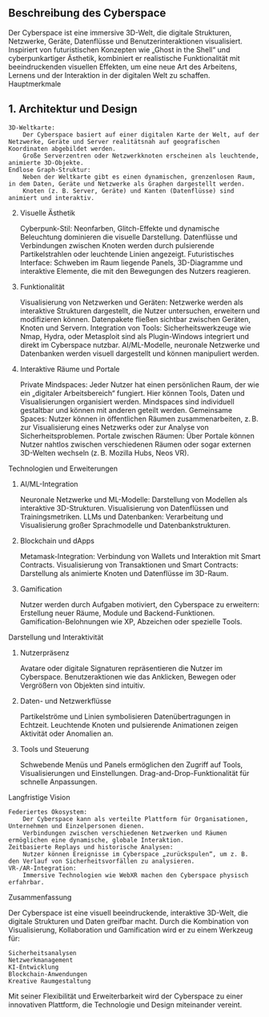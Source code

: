 ## Beschreibung des Cyberspace

Der Cyberspace ist eine immersive 3D-Welt, die digitale Strukturen, Netzwerke, Geräte, Datenflüsse und Benutzerinteraktionen visualisiert. Inspiriert von futuristischen Konzepten wie „Ghost in the Shell“ und cyberpunkartiger Ästhetik, kombiniert er realistische Funktionalität mit beeindruckenden visuellen Effekten, um eine neue Art des Arbeitens, Lernens und der Interaktion in der digitalen Welt zu schaffen.
Hauptmerkmale

## 1. Architektur und Design

    3D-Weltkarte:
        Der Cyberspace basiert auf einer digitalen Karte der Welt, auf der Netzwerke, Geräte und Server realitätsnah auf geografischen Koordinaten abgebildet werden.
        Große Serverzentren oder Netzwerkknoten erscheinen als leuchtende, animierte 3D-Objekte.
    Endlose Graph-Struktur:
        Neben der Weltkarte gibt es einen dynamischen, grenzenlosen Raum, in dem Daten, Geräte und Netzwerke als Graphen dargestellt werden.
        Knoten (z. B. Server, Geräte) und Kanten (Datenflüsse) sind animiert und interaktiv.

2. Visuelle Ästhetik

    Cyberpunk-Stil:
        Neonfarben, Glitch-Effekte und dynamische Beleuchtung dominieren die visuelle Darstellung.
        Datenflüsse und Verbindungen zwischen Knoten werden durch pulsierende Partikelstrahlen oder leuchtende Linien angezeigt.
    Futuristisches Interface:
        Schweben im Raum liegende Panels, 3D-Diagramme und interaktive Elemente, die mit den Bewegungen des Nutzers reagieren.

3. Funktionalität

    Visualisierung von Netzwerken und Geräten:
        Netzwerke werden als interaktive Strukturen dargestellt, die Nutzer untersuchen, erweitern und modifizieren können.
        Datenpakete fließen sichtbar zwischen Geräten, Knoten und Servern.
    Integration von Tools:
        Sicherheitswerkzeuge wie Nmap, Hydra, oder Metasploit sind als Plugin-Windows integriert und direkt im Cyberspace nutzbar.
        AI/ML-Modelle, neuronale Netzwerke und Datenbanken werden visuell dargestellt und können manipuliert werden.

4. Interaktive Räume und Portale

    Private Mindspaces:
        Jeder Nutzer hat einen persönlichen Raum, der wie ein „digitaler Arbeitsbereich“ fungiert. Hier können Tools, Daten und Visualisierungen organisiert werden.
        Mindspaces sind individuell gestaltbar und können mit anderen geteilt werden.
    Gemeinsame Spaces:
        Nutzer können in öffentlichen Räumen zusammenarbeiten, z. B. zur Visualisierung eines Netzwerks oder zur Analyse von Sicherheitsproblemen.
    Portale zwischen Räumen:
        Über Portale können Nutzer nahtlos zwischen verschiedenen Räumen oder sogar externen 3D-Welten wechseln (z. B. Mozilla Hubs, Neos VR).

Technologien und Erweiterungen
1. AI/ML-Integration

    Neuronale Netzwerke und ML-Modelle:
        Darstellung von Modellen als interaktive 3D-Strukturen.
        Visualisierung von Datenflüssen und Trainingsmetriken.
    LLMs und Datenbanken:
        Verarbeitung und Visualisierung großer Sprachmodelle und Datenbankstrukturen.

2. Blockchain und dApps

    Metamask-Integration:
        Verbindung von Wallets und Interaktion mit Smart Contracts.
    Visualisierung von Transaktionen und Smart Contracts:
        Darstellung als animierte Knoten und Datenflüsse im 3D-Raum.

3. Gamification

    Nutzer werden durch Aufgaben motiviert, den Cyberspace zu erweitern:
        Erstellung neuer Räume, Module und Backend-Funktionen.
        Gamification-Belohnungen wie XP, Abzeichen oder spezielle Tools.

Darstellung und Interaktivität
1. Nutzerpräsenz

    Avatare oder digitale Signaturen repräsentieren die Nutzer im Cyberspace.
    Benutzeraktionen wie das Anklicken, Bewegen oder Vergrößern von Objekten sind intuitiv.

2. Daten- und Netzwerkflüsse

    Partikelströme und Linien symbolisieren Datenübertragungen in Echtzeit.
    Leuchtende Knoten und pulsierende Animationen zeigen Aktivität oder Anomalien an.

3. Tools und Steuerung

    Schwebende Menüs und Panels ermöglichen den Zugriff auf Tools, Visualisierungen und Einstellungen.
    Drag-and-Drop-Funktionalität für schnelle Anpassungen.

Langfristige Vision

    Federiertes Ökosystem:
        Der Cyberspace kann als verteilte Plattform für Organisationen, Unternehmen und Einzelpersonen dienen.
        Verbindungen zwischen verschiedenen Netzwerken und Räumen ermöglichen eine dynamische, globale Interaktion.
    Zeitbasierte Replays und historische Analysen:
        Nutzer können Ereignisse im Cyberspace „zurückspulen“, um z. B. den Verlauf von Sicherheitsvorfällen zu analysieren.
    VR-/AR-Integration:
        Immersive Technologien wie WebXR machen den Cyberspace physisch erfahrbar.

Zusammenfassung

Der Cyberspace ist eine visuell beeindruckende, interaktive 3D-Welt, die digitale Strukturen und Daten greifbar macht. Durch die Kombination von Visualisierung, Kollaboration und Gamification wird er zu einem Werkzeug für:

    Sicherheitsanalysen
    Netzwerkmanagement
    KI-Entwicklung
    Blockchain-Anwendungen
    Kreative Raumgestaltung

Mit seiner Flexibilität und Erweiterbarkeit wird der Cyberspace zu einer innovativen Plattform, die Technologie und Design miteinander vereint.

